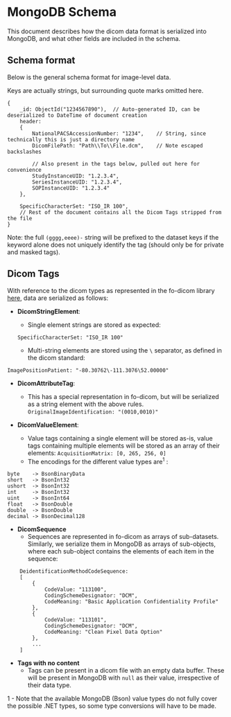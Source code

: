 # MongoDB Schema

This document describes how the dicom data format is serialized into MongoDB, and what other fields are included in the schema.

## Schema format

Below is the general schema format for image-level data.

Keys are actually strings, but surrounding quote marks omitted here.

```
{
	_id: ObjectId("1234567890"),  // Auto-generated ID, can be deserialized to DateTime of document creation
	header: 
	{
		NationalPACSAccessionNumber: "1234", 	// String, since technically this is just a directory name
		DicomFilePath: "Path\\To\\File.dcm", 	// Note escaped backslashes
		
		// Also present in the tags below, pulled out here for convenience
		StudyInstanceUID: "1.2.3.4", 			
		SeriesInstanceUID: "1.2.3.4",
		SOPInstanceUID: "1.2.3.4"
	},
	
	SpecificCharacterSet: "ISO_IR 100",		
	// Rest of the document contains all the Dicom Tags stripped from the file
}
```

Note: the full `(gggg,eeee)-` string will be prefixed to the dataset keys if the keyword alone does not uniquely identify the tag (should only be for private and masked tags).
## Dicom Tags

With reference to the dicom types as represented in the fo-dicom library [here](https://github.com/HicServices/SMIPlugin/blob/master/Documentation/FoDicomElementClassDiagram.png), data are serialized as follows:

 - **DicomStringElement**:
	 - Single element strings are stored as expected:
   
   `SpecificCharacterSet: "ISO_IR 100"`
   
	- Multi-string elements are stored using the `\` separator, as defined in the dicom standard:
  
  `ImagePositionPatient: "-80.30762\-111.3076\52.00000"`


- **DicomAttributeTag**:
	- This has a special representation in fo-dicom, but will be serialized as a string element with the above rules.
`OriginalImageIdentification: "(0010,0010)"`


- **DicomValueElement**:
	-  Value tags containing a single element will be stored as-is, value tags containing multiple elements will be stored as an array of their elements:
`AcquisitionMatrix: [0, 265, 256, 0]`
	- The encodings for the different value types are<sup>1</sup>  :
```
byte    -> BsonBinaryData
short   -> BsonInt32
ushort  -> BsonInt32
int     -> BsonInt32
uint    -> BsonInt64
float   -> BsonDouble
double  -> BsonDouble
decimal -> BsonDecimal128
```

- **DicomSequence**
	- Sequences are represented in fo-dicom as arrays of sub-datasets. Similarly, we serialize them in MongoDB as arrays of sub-objects, where each sub-object contains the elements of each item in the sequence:
```
	DeidentificationMethodCodeSequence:
	[
		{
			CodeValue: "113100",
			CodingSchemeDesignator: "DCM",
			CodeMeaning: "Basic Application Confidentiality Profile"
		},
		{
			CodeValue: "113101",
			CodingSchemeDesignator: "DCM",
			CodeMeaning: "Clean Pixel Data Option"
		},
		...
	]
```

- **Tags with no content**
	- Tags can be present in a dicom file with an empty data buffer. These will be present in MongoDB with `null` as their value, irrespective of their data type.

1 - Note that the available MongoDB (Bson) value types do not fully cover the possible .NET types, so some type conversions will have to be made.
